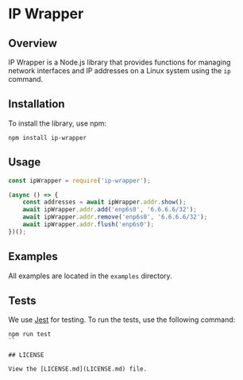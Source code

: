 # IP Wrapper

## Overview
IP Wrapper is a Node.js library that provides functions for managing network interfaces and IP addresses on a Linux system using the `ip` command.

## Installation

To install the library, use npm:

```shell
npm install ip-wrapper
```

## Usage

```javascript
const ipWrapper = require('ip-wrapper');

(async () => {
    const addresses = await ipWrapper.addr.show();
    await ipWrapper.addr.add('enp6s0', '6.6.6.6/32');
    await ipWrapper.addr.remove('enp6s0', '6.6.6.6/32');
    await ipWrapper.addr.flush('enp6s0');
})();
```

## Examples

All examples are located in the `examples` directory.

## Tests

We use [Jest](https://jestjs.io/) for testing. To run the tests, use the following command:

```shell
npm run test
``

## LICENSE

View the [LICENSE.md](LICENSE.md) file.